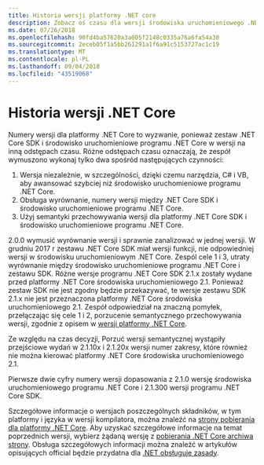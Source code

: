 ```yaml
---
title: Historia wersji platformy .NET core
description: Zobacz oś czasu dla wersji środowiska uruchomieniowego .NET Core, .NET Core SDK, kompilator języka C# i VB.NET kompilatora.
ms.date: 07/26/2018
ms.openlocfilehash: 90fd4ba57620a3a005f2148c0335a76a6fa54a30
ms.sourcegitcommit: 2eceb05f1a5bb261291a1f6a91c5153727ac1c19
ms.translationtype: MT
ms.contentlocale: pl-PL
ms.lasthandoff: 09/04/2018
ms.locfileid: "43519068"
---
```

# <a name="net-core-version-history"></a>Historia wersji .NET Core

Numery wersji dla platformy .NET Core to wyzwanie, ponieważ zestaw .NET Core SDK i środowisko uruchomieniowe programu .NET Core w wersji na inną odstępach czasu. Różne odstępach czasu oznaczają, że zespół wymuszono wykonaj tylko dwa spośród następujących czynności:

1. Wersja niezależnie, w szczególności, dzięki czemu narzędzia, C# i VB, aby awansować szybciej niż środowisko uruchomieniowe programu .NET Core.
2. Obsługa wyrównanie, numery wersji między .NET Core SDK i środowisko uruchomieniowe programu .NET Core.
3. Użyj semantyki przechowywania wersji dla platformy .NET Core SDK i środowisko uruchomieniowe programu .NET Core.

2.0.0 wymusić wyrównanie wersji i sprawnie zanalizować w jednej wersji. W grudniu 2017 r zestawu .NET Core SDK miał wersji funkcji, nie odpowiedniej wersji w środowisku uruchomieniowym .NET Core. Zespól cele 1 i 3, utraty wyrównanie między środowisko uruchomieniowe programu .NET Core i zestawu SDK. Różne wersje programu .NET Core SDK 2.1.x zostały wydane przed platformy .NET Core środowiska uruchomieniowego 2.1. Ponieważ zestaw SDK nie jest zgodny będzie przekazywać, te wersje zestawu SDK 2.1.x nie jest przeznaczona platformy .NET Core środowiska uruchomieniowego 2.1. Zespół odpowiedział na znaczną pomyłek, przełączając się cele 1 i 2, porzucenie semantycznego przechowywania wersji, zgodnie z opisem w [wersji platformy .NET Core](index.md#versioning-details).

Ze względu na czas decyzji, Porzuć wersji semantycznej wystąpiły przejściowe wydań w 2.1.10x i 2.1.20x wersji numer zakresy, które również nie można kierować platformy .NET Core środowiska uruchomieniowego 2.1.

Pierwsze dwie cyfry numery wersji dopasowania z 2.1.0 wersję środowiska uruchomieniowego programu .NET Core i 2.1.300 wersji programu .NET Core SDK.

Szczegółowe informacje o wersjach poszczególnych składników, w tym platformy i języka w wersji kompilatora, można znaleźć na [strony pobierania dla platformy .NET Core](https://www.microsoft.com/net/download/dotnet-core/current). Aby uzyskać szczegółowe informacje na temat poprzednich wersji, wybierz żądaną wersję z [pobierania .NET Core archiwa strony](https://www.microsoft.com/net/download/archives). Obsługa szczegółowych informacji można znaleźć w artykułów opisujących official będzie przydatna dla [.NET obsługuje zasady](https://www.microsoft.com/net/Support/Policy).